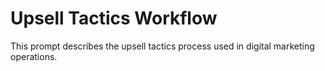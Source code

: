 # Upsell Tactics Workflow

This prompt describes the upsell tactics process used in digital marketing operations.
